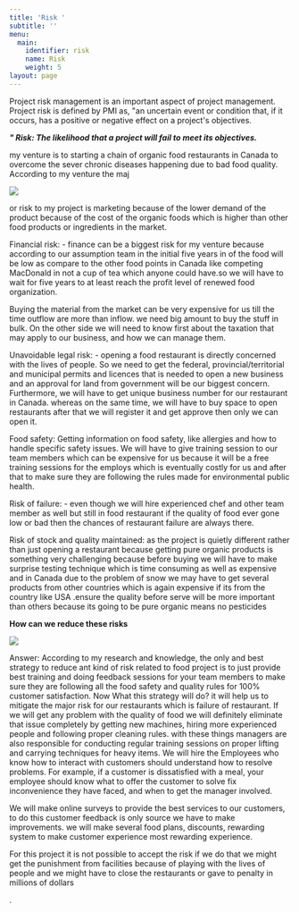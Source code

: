 ```yaml
---
title: 'Risk '
subtitle: ''
menu:
  main:
    identifier: risk
    name: Risk
    weight: 5
layout: page
---
```

Project risk management is an important aspect of project management. Project risk is defined by PMI as, "an uncertain event or condition that, if it occurs, has a positive or negative effect on a project's objectives.

**_" Risk: The likelihood that a project will fail to meet its objectives._**

my venture is to starting a chain of organic food restaurants in Canada to overcome the sever chronic diseases happening due to bad food quality. According to my venture the maj

![](/images/images.jpg)

or risk to my project is marketing because of the lower demand of the product because of the cost of the organic foods which is higher than other food products or ingredients in the market.

Financial risk: - finance can be a biggest risk for my venture because according to our assumption team in the initial five years in of the food will be low as compare to the other food points in Canada like competing MacDonald in not a cup of tea which anyone could have.so we will have to wait for five years to at least reach the profit level of renewed food organization.

Buying the material from the market can be very expensive for us till the time outflow are more than inflow. we need big amount to buy the stuff in bulk. On the other side we will need to know first about the taxation that may apply to our business, and how we can manage them.

Unavoidable legal risk: - opening a food restaurant is directly concerned with the lives of people. So we need to get the federal, provincial/territorial and municipal permits and licences that is needed to open a new business and an approval for land from government will be our biggest concern. Furthermore, we will have to get unique business number for our restaurant in Canada. whereas on the same time, we will have to buy space to open restaurants after that we will register it and get approve then only we can open it. 

Food safety: Getting information on food safety, like allergies and how to handle specific safety issues. We will have to give training session to our team members which can be expensive for us because it will be a free training sessions for the employs which is eventually costly for us and after that to make sure they are following the rules made for environmental public health.

Risk of failure: - even though we will hire experienced chef and other team member as well but still in food restaurant if the quality of food ever gone low or bad then the chances of restaurant failure are always there.

Risk of stock and quality maintained: as the project is quietly different rather than just opening a restaurant because getting pure organic products is something very challenging because before buying we will have to make surprise testing technique which is time consuming as well as expensive and in Canada due to the problem of snow we may have to get several products from other countries which is again expensive if its from the country like USA .ensure the quality before serve will be more important than others because its going to be pure organic means no pesticides 

**How can we reduce these risks**

![](/images/wqlvt8g.png)

Answer: According to my research and knowledge, the only and best strategy to reduce ant kind of risk related to food project is to just provide best training and doing feedback sessions for your team members to make sure they are following all the food safety and quality rules for 100% customer satisfaction. Now What this strategy will do? it will help us to mitigate the major risk for our restaurants which is failure of restaurant. If we will get any problem with the quality of food we will definitely eliminate that issue completely by getting new machines, hiring more experienced people and following proper cleaning rules. with these things managers are also responsible for conducting regular training sessions on proper lifting and carrying techniques for heavy items. We will hire the Employees who know how to interact with customers should understand how to resolve problems. For example, if a customer is dissatisfied with a meal, your employee should know what to offer the customer to solve fix   inconvenience they have faced, and when to get the manager involved.

We will make online surveys to provide the best services to our customers, to do this customer feedback is only source we have to make improvements. we will make several food plans, discounts, rewarding system to make customer experience most rewarding experience.

For this project it is not possible to accept the risk if we do that we might get the punishment from facilities because of playing with the lives of people and we might have to close the restaurants or gave to penalty in millions of dollars

.
